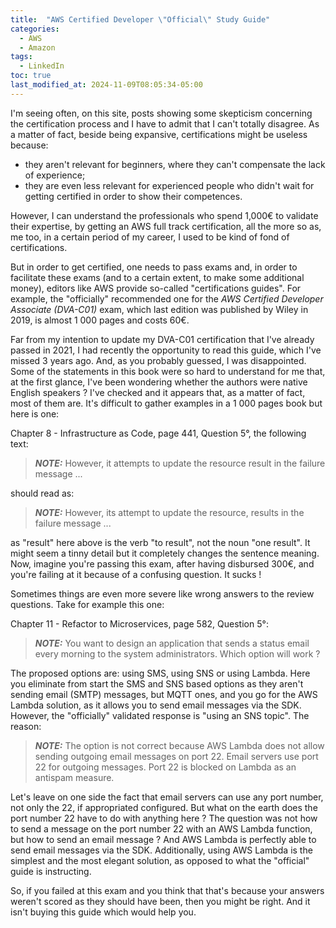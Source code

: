 ```yaml
---
title:  "AWS Certified Developer \"Official\" Study Guide"
categories:
  - AWS
  - Amazon
tags:
  - LinkedIn
toc: true
last_modified_at: 2024-11-09T08:05:34-05:00
---
```


I'm seeing often, on this site, posts showing some skepticism concerning the 
certification process and I have to admit that I can't totally disagree.
As a matter of fact, beside being expansive, certifications might be useless 
because:
  - they aren't relevant for beginners, where they can't compensate the lack of experience;
  - they are even less relevant for experienced people who didn't wait for getting certified in order to show their competences.

However, I can understand the professionals who spend 1,000€ to validate their 
expertise, by getting an AWS full track certification, all the more so as, me 
too, in a certain period of my career, I used to be kind of fond of certifications.

But in order to get certified, one needs to pass exams and, in order to facilitate
these exams (and to a certain extent, to make some additional money), editors 
like AWS provide so-called "certifications guides". For example, the "officially"
recommended one for the *AWS Certified Developer Associate (DVA-C01)* exam, which
last edition was published by Wiley in 2019, is almost 1 000 pages and costs 60€.

Far from my intention to update my DVA-C01 certification that I've already passed
in 2021, I had recently the opportunity to read this guide, which I've missed 3
years ago. And, as you probably guessed, I was disappointed. Some of the statements
in this book were so hard to understand for me that, at the first glance, I've 
been wondering whether the authors were native English speakers ? I've checked 
and it appears that, as a matter of fact, most of them are. It's difficult to 
gather examples in a 1 000 pages book but here is one:

Chapter 8 - Infrastructure as Code, page 441, Question 5°, the following text:

> **_NOTE:_** However, it attempts to update the resource result in the failure message ...

should read as:

> **_NOTE:_** However, its attempt to update the resource, results in the failure message ...

as "result" here above is the verb "to result", not the noun "one result". It 
might seem a tinny detail but it completely changes the sentence meaning. Now, 
imagine you're passing this exam, after having disbursed 300€, and you're failing
at it because of a confusing question. It sucks !

Sometimes things are even more severe like wrong answers to the review questions.
Take for example this one: 

Chapter 11 - Refactor to Microservices, page 582, Question 5°:

> **_NOTE:_** You want to design an application that sends a status email every morning to the system administrators. Which option will work ?

The proposed options are: using SMS, using SNS or using Lambda. Here you eliminate
from start the SMS and SNS based options as they aren't sending email (SMTP) 
messages, but MQTT ones, and you go for the AWS Lambda solution, as it allows 
you to send email messages via the SDK. However, the "officially" validated response
is "using an SNS topic". The reason:

> **_NOTE:_** The option is not correct because AWS Lambda does not allow sending outgoing email messages on port 22. Email servers use port 22 for outgoing messages. Port 22 is blocked on Lambda as an antispam measure.

Let's leave on one side the fact that email servers can use any port number, 
not only the 22, if appropriated configured. But what on the earth does the port
number 22 have to do with anything here ? The question was not how to send a 
message on the port number 22 with an AWS Lambda function, but how to send an 
email message ? And AWS Lambda is perfectly able to send email messages via the
SDK. Additionally, using AWS Lambda is the simplest and the most elegant solution,
as opposed to what the "official" guide is instructing.

So, if you failed at this exam and you think that that's because your answers 
weren't scored as they should have been, then you might be right. And it isn't
buying this guide which would help you.